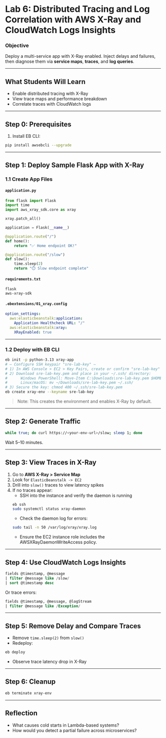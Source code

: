 # Lab 6: Distributed Tracing and Log Correlation with AWS X-Ray and CloudWatch Logs Insights

### Objective

Deploy a multi-service app with X-Ray enabled. Inject delays and failures, then diagnose them via **service maps**, **traces**, and **log queries**.

---


## What Students Will Learn

* Enable distributed tracing with X-Ray
* View trace maps and performance breakdown
* Correlate traces with CloudWatch logs

---

## Step 0: Prerequisites

1. Install EB CLI:

```bash
pip install awsebcli --upgrade
```

---

## Step 1: Deploy Sample Flask App with X-Ray

### 1.1 Create App Files

#### `application.py`

```python
from flask import Flask
import time
import aws_xray_sdk.core as xray

xray.patch_all()

application = Flask(__name__)

@application.route("/")
def home():
    return "✅ Home endpoint OK!"

@application.route("/slow")
def slow():
    time.sleep(2)
    return "⏱️ Slow endpoint complete"
```

#### `requirements.txt`

```
flask
aws-xray-sdk
```

#### `.ebextensions/01_xray.config`

```yaml
option_settings:
  aws:elasticbeanstalk:application:
    Application Healthcheck URL: "/"
  aws:elasticbeanstalk:xray:
    XRayEnabled: true
```

---

### 1.2 Deploy with EB CLI

```bash
eb init -p python-3.13 xray-app
# — Configure SSH keypair "sre-lab-key" —
# 1) In AWS Console > EC2 > Key Pairs, create or confirm "sre-lab-key"
# 2) Download sre-lab-key.pem and place in your ~/.ssh/ directory:
#      Windows PowerShell: Move-Item C:\Downloads\sre-lab-key.pem $HOME\.ssh\
#      Linux/macOS: mv ~/Downloads/sre-lab-key.pem ~/.ssh/
# 3) Secure the key: chmod 400 ~/.ssh/sre-lab-key.pem
eb create xray-env --keyname sre-lab-key
```

> Note: This creates the environment and enables X-Ray by default.

---

## Step 2: Generate Traffic

```bash
while true; do curl https://<your-env-url>/slow; sleep 1; done
```

Wait 5–10 minutes.

---

## Step 3: View Traces in X-Ray

1. Go to **AWS X-Ray > Service Map**
2. Look for `ElasticBeanstalk -> EC2`
3. Drill into `slow()` traces to view latency spikes
4. If no traces appear:
   - SSH into the instance and verify the daemon is running
   ```bash
   eb ssh
   sudo systemctl status xray-daemon
   ```
   - Check the daemon log for errors:
   ```bash
   sudo tail -n 50 /var/log/xray/xray.log
   ```
   - Ensure the EC2 instance role includes the AWSXRayDaemonWriteAccess policy.

---

## Step 4: Use CloudWatch Logs Insights

```sql
fields @timestamp, @message
| filter @message like /slow/
| sort @timestamp desc
```

Or trace errors:

```sql
fields @timestamp, @message, @logStream
| filter @message like /Exception/
```

---

## Step 5: Remove Delay and Compare Traces

* Remove `time.sleep(2)` from `slow()`
* Redeploy:

```bash
eb deploy
```

* Observe trace latency drop in X-Ray

---

## Step 6: Cleanup

```bash
eb terminate xray-env
```

---

## Reflection

* What causes cold starts in Lambda-based systems?
* How would you detect a partial failure across microservices?

